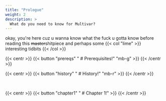 ```yaml
---
title: "Prologue"
weight: 2
description: >
  What do you need to know for Multivar?
---
```


okay, you're here cuz u wanna know what the fuck u gotta know before reading this ~~master~~shitpiece and perhaps some {{< col "lime" >}} interesting tidbits {{< /col >}}

{{< centr >}}
{{< button "prereqs" " # Prerequisites!" "mb-g" >}}
{{< /centr >}}
<br>

{{< centr >}}
{{< button "history" " # History!" "mb-r" >}}
{{< /centr >}}

<br>

{{< centr >}}
{{< button "chapter1" " # Chapter 1!" >}}
{{< /centr >}}